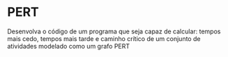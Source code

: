 # PERT
Desenvolva o código de um programa que seja capaz de calcular: tempos mais cedo, tempos mais tarde e caminho crítico de um conjunto de atividades modelado como um grafo PERT
